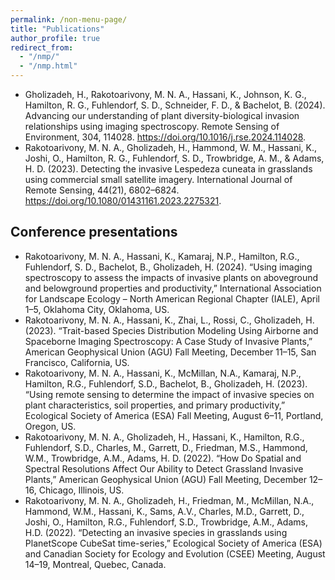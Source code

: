 ```yaml
---
permalink: /non-menu-page/
title: "Publications"
author_profile: true
redirect_from: 
  - "/nmp/"
  - "/nmp.html"
---
```


- Gholizadeh, H., Rakotoarivony, M. N. A., Hassani, K., Johnson, K. G., Hamilton, R. G., Fuhlendorf, S. D., Schneider, F. D., & Bachelot, B. (2024). Advancing our understanding of plant diversity-biological invasion relationships using imaging spectroscopy. Remote Sensing of Environment, 304, 114028. https://doi.org/10.1016/j.rse.2024.114028.
- Rakotoarivony, M. N. A., Gholizadeh, H., Hammond, W. M., Hassani, K., Joshi, O., Hamilton, R. G., Fuhlendorf, S. D., Trowbridge, A. M., & Adams, H. D. (2023). Detecting the invasive Lespedeza cuneata in grasslands using commercial small satellite imagery. International Journal of Remote Sensing, 44(21), 6802–6824. https://doi.org/10.1080/01431161.2023.2275321.

## Conference presentations
- Rakotoarivony, M. N. A., Hassani, K., Kamaraj, N.P., Hamilton, R.G., Fuhlendorf, S. D., Bachelot, B., Gholizadeh, H. (2024). “Using imaging spectroscopy to assess the impacts of invasive plants on aboveground and belowground properties and productivity,”  International Association for Landscape Ecology – North American Regional Chapter (IALE), April 1–5, Oklahoma City, Oklahoma, US.
- Rakotoarivony, M. N. A., Hassani, K., Zhai, L., Rossi, C., Gholizadeh, H. (2023). “Trait-based Species Distribution Modeling Using Airborne and Spaceborne Imaging Spectroscopy: A Case Study of Invasive Plants,” American Geophysical Union (AGU) Fall Meeting, December 11–15, San Francisco, California, US.
- Rakotoarivony, M. N. A., Hassani, K., McMillan, N.A., Kamaraj, N.P., Hamilton, R.G., Fuhlendorf, S.D., Bachelot, B., Gholizadeh, H. (2023). “Using remote sensing to determine the impact of invasive species on plant characteristics, soil properties, and primary productivity,” Ecological Society of America (ESA) Fall Meeting, August 6–11, Portland, Oregon, US.
- Rakotoarivony, M. N. A., Gholizadeh, H., Hassani, K., Hamilton, R.G., Fuhlendorf, S.D., Charles, M., Garrett, D., Friedman, M.S., Hammond, W.M., Trowbridge, A.M., Adams, H. D. (2022). “How Do Spatial and Spectral Resolutions Affect Our Ability to Detect Grassland Invasive Plants,” American Geophysical Union (AGU) Fall Meeting, December 12–16, Chicago, Illinois, US.
- Rakotoarivony, M. N. A., Gholizadeh, H., Friedman, M., McMillan, N.A., Hammond, W.M., Hassani, K., Sams, A.V., Charles, M.D., Garrett, D., Joshi, O., Hamilton, R.G., Fuhlendorf, S.D., Trowbridge, A.M., Adams, H.D. (2022). “Detecting an invasive species in grasslands using PlanetScope CubeSat time-series,” Ecological Society of America (ESA) and Canadian Society for Ecology and Evolution (CSEE) Meeting, August 14–19, Montreal, Quebec, Canada.

